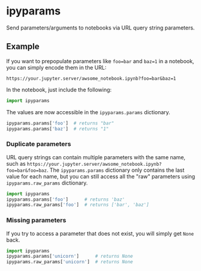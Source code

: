 # ipyparams

Send parameters/arguments to notebooks via URL query string parameters.

## Example

If you want to prepopulate parameters like `foo=bar` and `baz=1` in a notebook, you can simply encode them in the URL:

```
https://your.jupyter.server/awsome_notebook.ipynb?foo=bar&baz=1
```

In the notebook, just include the following:

```python
import ipyparams
```

The values are now accessible in the `ipyparams.params` dictionary.

```python
ipyparams.params['foo']  # returns "bar"
ipyparams.params['baz']  # returns "1"
```

### Duplicate parameters

URL query strings can contain multiple parameters with the same name, such as `https://your.jupyter.server/awsome_notebook.ipynb?foo=bar&foo=baz`.  The `ipyparams.params` dictionary only contains the last value for each name, but you can still access all the "raw" parameters using `ipyparams.raw_params` dictionary.

```python
import ipyparams
ipyparams.params['foo']      # returns 'baz'
ipyparams.raw_params['foo']  # returns ['bar', 'baz']
```

### Missing parameters

If you try to access a parameter that does not exist, you will simply get `None` back.

```python
import ipyparams
ipyparams.params['unicorn']      # returns None
ipyparams.raw_params['unicorn']  # returns None
```
